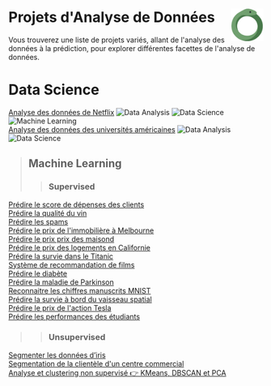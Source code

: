 # **Projets d'Analyse de Données** <a href="../"><img align="right" src="../assets/images/snake.png" alt="Python" height="64px"></a></h1>
Vous trouverez une liste de projets variés, allant de l'analyse des données à la prédiction, pour explorer différentes facettes de l'analyse de données.

# **Data Science**
[Analyse des données de Netflix](https://github.com/MiKL5/DataScience/blob/master/Anaconda/netflix) ![Data Analysis](https://img.shields.io/badge/Data_Analysis-150458?style=flat&logo=analytics&logoColor=white) ![Data Science](https://img.shields.io/badge/Data_Science-4B6F44?style=flat&logo=databricks&logoColor=white) ![Machine Learning](https://img.shields.io/badge/Machine_Learning-F7931E?style=flat&logo=googlecloud&logoColor=white)  
[Analyse des données des universités américaines](https://github.com/MiKL5/DataScience/blob/master/Anaconda/usUniversities) ![Data Analysis](https://img.shields.io/badge/Data_Analysis-150458?style=flat&logo=analytics&logoColor=white) ![Data Science](https://img.shields.io/badge/Data_Science-4B6F44?style=flat&logo=databricks&logoColor=white)

> ## **Machine Learning**<!--  ![ Learning](https://img.shields.io/badge/-F7931E?style=flat&logo=googlecloud&logoColor=white) -->
>> ### **Supervised**
[Prédire le score de dépenses des clients](https://github.com/MiKL5/machineLearning/blob/master/projects/spendingScore)  
[Prédire la qualité du vin](https://github.com/MiKL5/machineLearning/blob/master/projects/wineQuality)  
[Prédire les spams](https://github.com/MiKL5/machineLearning/blob/master/projects/spam)  
[Prédire le prix de l'immobilière à Melbourne](https://github.com/MiKL5/machineLearning/blob/master/projects/melbourne)  
[Prédire le prix prix des maisond](https://github.com/MiKL5/machineLearning/blob/master/projects/house)  
[Prédire le prix des logements en Californie](https://github.com/MiKL5/machineLearning/blob/master/projects/california)  
[Prédire la survie dans le Titanic](https://github.com/MiKL5/machineLearning/blob/master/projects/titanic)  
[Système de recommandation de films](https://github.com/MiKL5/machineLearning/blob/master/projects/movies)  
[Prédire le diabète](https://github.com/MiKL5/machineLearning/blob/master/projects/diabetes)  
[Prédire la maladie de Parkinson](https://github.com/MiKL5/machineLearning/blob/master/projects/parkinson)  
[Reconnaitre les chiffres manuscrits MNIST](https://github.com/MiKL5/machineLearning/blob/master/projects/mnist)  
[Prédire la survie à bord du vaisseau spatial](https://github.com/MiKL5/machineLearning/blob/master/projects/spacecraft)  
[Prédire le prix de l'action Tesla](https://github.com/MiKL5/machineLearning/blob/master/projects/tesla)  
[Prédire les performances des étudiants](https://github.com/MiKL5/machineLearning/blob/master/projects/studentPerformance)  
>> ### **Unsupervised**
[Segmenter les données d’iris](https://github.com/MiKL5/machineLearning/blob/master/projects/clusteringOnIrisData)  
[Segmentation de la clientèle d'un centre commercial](https://github.com/MiKL5/machineLearning/blob/master/projects/clusteringOfCustomersInAShoppingMall)  
[Analyse et clustering non supervisé 👉 KMeans, DBSCAN et PCA](https://github.com/MiKL5/machineLearning/blob/master/projects/KMeans-DBSCAN-PCA)
